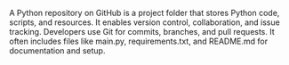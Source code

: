 A Python repository on GitHub is a project folder that stores Python code, scripts, and resources. It enables version control, collaboration, and issue tracking. Developers use Git for commits, branches, and pull requests. It often includes files like main.py, requirements.txt, and README.md for documentation and setup.
